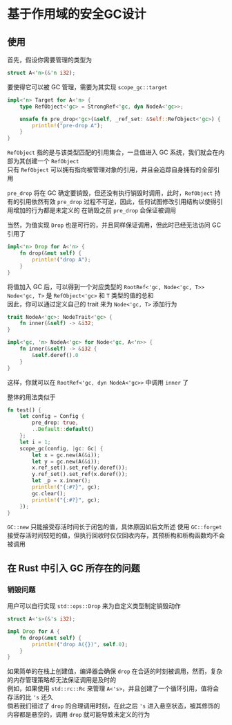 # 基于作用域的安全GC设计

## 使用

首先，假设你需要管理的类型为

```rust
struct A<'n>(&'n i32);
```

要使得它可以被 GC 管理，需要为其实现 `scope_gc::target`

```rust
impl<'n> Target for A<'n> {
    type RefObject<'gc> = StrongRef<'gc, dyn NodeA<'gc>>;

    unsafe fn pre_drop<'gc>(&self, _ref_set: &Self::RefObject<'gc>) {
        println!("pre-drop A");
    }
}
```

`RefObject` 指的是与该类型匹配的引用集合，一旦值进入 GC 系统，我们就会在内部为其创建一个 `RefObject`  
只有 `RefObject` 可以拥有指向被管理对象的引用，并且会追踪自身拥有的全部引用

`pre_drop` 将在 GC 确定要销毁，但还没有执行销毁时调用，此时，`RefObject` 持有的引用依然有效
`pre_drop` 过程不可逆，因此，任何试图修改引用结构以使得引用增加的行为都是未定义的
在销毁之前 `pre_drop` 会保证被调用

当然，为值实现 `Drop` 也是可行的，并且同样保证调用，但此时已经无法访问 GC 引用了

```rust
impl<'n> Drop for A<'n> {
    fn drop(&mut self) {
        println!("drop A");
    }
}
```

将值加入 GC 后，可以得到一个对应类型的 `RootRef<'gc, Node<'gc, T>>`  
`Node<'gc, T>` 是 `RefObject<'gc>` 和 `T` 类型的值的总和  
因此，你可以通过定义自己的 trait 来为 `Node<'gc, T>` 添加行为

```rust
trait NodeA<'gc>: NodeTrait<'gc> {
    fn inner(&self) -> &i32;
}

impl<'gc, 'n> NodeA<'gc> for Node<'gc, A<'n>> {
    fn inner(&self) -> &i32 {
        &self.deref().0
    }
}
```

这样，你就可以在 `RootRef<'gc, dyn NodeA<'gc>>` 中调用 `inner` 了

整体的用法类似于

```rust
fn test() {
    let config = Config {
        pre_drop: true,
        ..Default::default()
    };
    let i = 1;
    scope_gc(config, |gc: Gc| {
        let x = gc.new(A(&i));
        let y = gc.new(A(&i));
        x.ref_set().set_ref(y.deref());
        y.ref_set().set_ref(x.deref());
        let _p = x.inner();
        println!("{:#?}", gc);
        gc.clear();
        println!("{:#?}", gc);
    });
}
```

`GC::new` 只能接受存活时间长于闭包的值，具体原因如后文所述
使用 `GC::forget` 接受存活时间较短的值，但执行回收时仅仅回收内存，其预析构和析构函数均不会被调用


## 在 Rust 中引入 GC 所存在的问题

### 销毁问题

用户可以自行实现 `std::ops::Drop` 来为自定义类型制定销毁动作

```rust
struct A<'s>(&'s i32);

impl Drop for A {
    fn drop(&mut self) {
        println!("drop A({})", self.0);
    }
}
```

如果简单的在栈上创建值，编译器会确保 `drop` 在合适的时刻被调用，然而，复杂的内存管理策略却无法保证调用是及时的  
例如，如果使用 `std::rc::Rc` 来管理 `A<'s>`，并且创建了一个循环引用，值将会存活的比 `'s` 还久  
倘若我们错过了 `drop` 的合理调用时刻，在此之后 `'s` 进入悬空状态，被其修饰的内容都是悬空的，调用 `drop` 就可能导致未定义的行为




